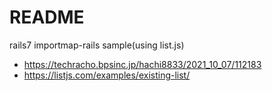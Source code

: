 # README

rails7 importmap-rails sample(using list.js)

* https://techracho.bpsinc.jp/hachi8833/2021_10_07/112183
* https://listjs.com/examples/existing-list/
